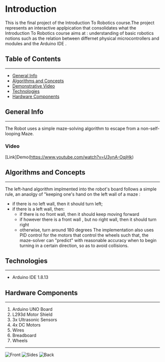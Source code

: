 # Introduction
This is the final project of the Introduction To Robotics course.The project represents an interactive applpication that consolidates what the Introduction To Robotics course aims at : understanding of basic robotics notions such as the relation between differnet physical microcontrollers and modules and the Arduino IDE .
## Table of Contents
---
* [General Info](#general-info)
* [Algorithms and Concepts](#algorithms-and-techniques)
* [Demonstrative Video](#demonstrative-video)
* [Technologies](#technologies)
* [Hardware Components](#hardwarware-components)

## General Info
---
The Robot uses a simple maze-solving algorithm to escape from a non-self-looping Maze. 
### Video
[Link]Demo(https://www.youtube.com/watch?v=U3ynA-OqjHk)
## Algorithms and Concepts
---
The left-hand algorithm implmented into the robot's board follows a simple rule, an anaolgy of "keeping one's hand on the left wall of a maze :
* if there is no left wall, then it should turn left;
* if there is a left wall, then:
	* if there is no front wall, then it should keep moving forward
	* if however there is a front wall , but no right wall, then it should turn right
	* otherwise, turn around 180 degrees
The implementation also uses PID control for the motors that control the wheels such that, the maze-solver can "predict" with reasonable accuracy when to begin turning in a certain direction, so as to avoid collisions.
## Technologies
---
* Arduino IDE 1.8.13
## Hardware Components
---
1. Arduino UNO Board
2. L293d Motor Shield
3. 3x Ultrasonic Sensors
4. 4x DC Motors
5. Wires
6. Breadboard
7. Wheels
---
![Front](https://imgur.com/a/haay68e)
![Sides](https://imgur.com/a/tLnTqJQ)
![Back](LaboratoryHomeworks/Final_Project/assemble2.jpg)